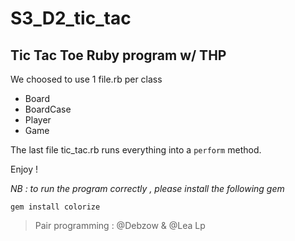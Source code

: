 # S3_D2_tic_tac

## Tic Tac Toe Ruby program w/ THP

We choosed to use 1 file.rb per class

-  Board
-  BoardCase
-  Player
-  Game

The last file tic_tac.rb runs everything into a `perform` method.

Enjoy !



*NB : to run the program correctly , please install the following gem*

`gem install colorize`




> Pair programming : @Debzow & @Lea Lp

